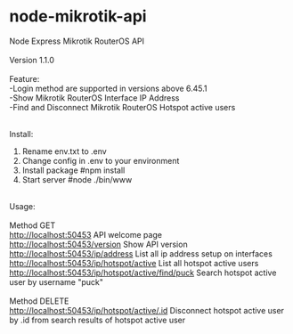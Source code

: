 # node-mikrotik-api

Node Express Mikrotik RouterOS API<br>
<br>
Version 1.1.0<br>
<br>
Feature:<br>
-Login method are supported in versions above 6.45.1<br>
-Show Mikrotik RouterOS Interface IP Address<br>
-Find and Disconnect Mikrotik RouterOS Hotspot active users<br>
<br>

Install:<br>
1. Rename env.txt to .env
2. Change config in .env to your environment
3. Install package #npm install
4. Start server  #node ./bin/www
<br>
Usage:<br>
<br>
Method GET<br>
  <a href>http://localhost:50453</a>  API welcome page<br>
  <a href>http://localhost:50453/version</a>  Show API version<br>
  <a href>http://localhost:50453/ip/address</a>  List all ip address setup on interfaces<br>
  <a href>http://localhost:50453/ip/hotspot/active</a> List all hotspot active users<br>
  <a href>http://localhost:50453/ip/hotspot/active/find/puck</a>  Search hotspot active user by username "puck"<br>
<br>
Method DELETE<br>
  <a href>http://localhost:50453/ip/hotspot/active/.id</a>  Disconnect hotspot active user by .id from search results of hotspot active user<br>
